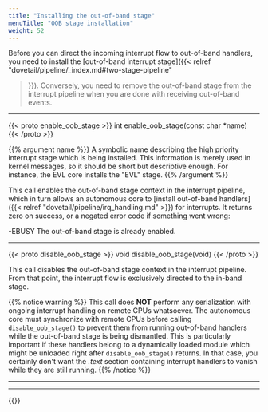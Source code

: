 ```yaml
---
title: "Installing the out-of-band stage"
menuTitle: "OOB stage installation"
weight: 52
---
```


Before you can direct the incoming interrupt flow to out-of-band
handlers, you need to install the [out-of-band interrupt stage]({{<
relref "dovetail/pipeline/_index.md#two-stage-pipeline"
>}}). Conversely, you need to remove the out-of-band stage from the
interrupt pipeline when you are done with receiving out-of-band
events.

---

{{< proto enable_oob_stage >}}
int enable_oob_stage(const char *name)
{{< /proto >}}

{{% argument name %}}
A symbolic name describing the high priority interrupt stage which is
being installed. This information is merely used in kernel messages,
so it should be short but descriptive enough. For instance, the EVL
core installs the "EVL" stage.
{{% /argument %}}

This call enables the out-of-band stage context in the interrupt
pipeline, which in turn allows an autonomous core to [install
out-of-band handlers]({{< relref
"dovetail/pipeline/irq_handling.md" >}}) for interrupts.  It
returns zero on success, or a negated error code if something went
wrong:

-EBUSY		The out-of-band stage is already enabled.

---

{{< proto disable_oob_stage >}}
void disable_oob_stage(void)
{{< /proto >}}

This call disables the out-of-band stage context in the interrupt
pipeline. From that point, the interrupt flow is exclusively directed
to the in-band stage.

{{% notice warning %}}
This call does **NOT** perform any serialization with ongoing
interrupt handling on remote CPUs whatsoever. The autonomous core must
synchronize with remote CPUs before calling `disable_oob_stage()` to
prevent them from running out-of-band handlers while the out-of-band
stage is being dismantled. This is particularly important if these
handlers belong to a dynamically loaded module which might be unloaded
right after `disable_oob_stage()` returns. In that case, you certainly
don't want the _.text_ section containing interrupt handlers to vanish
while they are still running.
{{% /notice %}}

---

---

{{<lastmodified>}}
